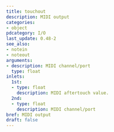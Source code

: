 ```yaml
---
title: touchout
description: MIDI output
categories:
- object
pdcategory: I/O 
last_update: 0.48-2
see_also:
- notein
- noteout
arguments:
- description: MIDI channel/port
  type: float
inlets:
  1st:
  - type: float
    description: MIDI aftertouch value.
  2nd:
  - type: float
    description: MIDI channel/port
bref: MIDI output
draft: false
---
```


